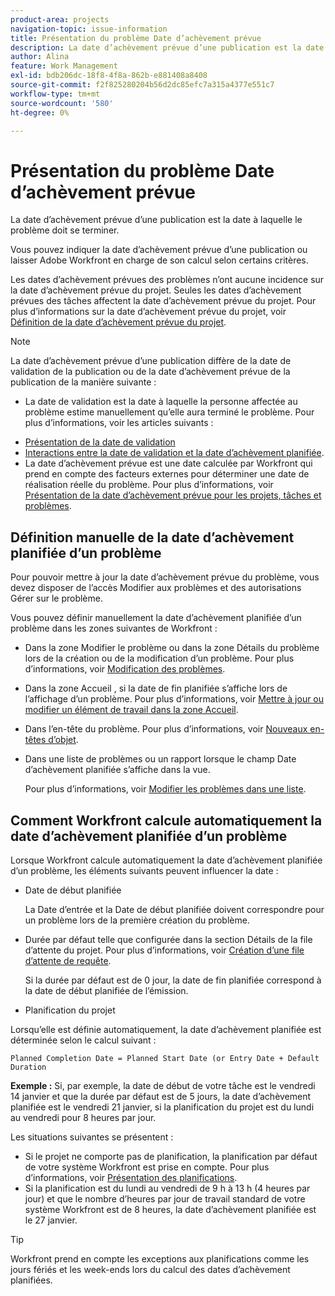 ```yaml
---
product-area: projects
navigation-topic: issue-information
title: Présentation du problème Date d’achèvement prévue
description: La date d’achèvement prévue d’une publication est la date à laquelle le problème doit se terminer.
author: Alina
feature: Work Management
exl-id: bdb206dc-18f8-4f8a-862b-e881408a8408
source-git-commit: f2f825280204b56d2dc85efc7a315a4377e551c7
workflow-type: tm+mt
source-wordcount: '580'
ht-degree: 0%

---
```


# Présentation du problème Date d’achèvement prévue

La date d’achèvement prévue d’une publication est la date à laquelle le problème doit se terminer.

Vous pouvez indiquer la date d’achèvement prévue d’une publication ou laisser Adobe Workfront en charge de son calcul selon certains critères. 

Les dates d’achèvement prévues des problèmes n’ont aucune incidence sur la date d’achèvement prévue du projet. Seules les dates d’achèvement prévues des tâches affectent la date d’achèvement prévue du projet. Pour plus d’informations sur la date d’achèvement prévue du projet, voir [Définition de la date d’achèvement prévue du projet](../../../manage-work/projects/planning-a-project/project-planned-completion-date.md).

>[!NOTE]
>
>La date d’achèvement prévue d’une publication diffère de la date de validation de la publication ou de la date d’achèvement prévue de la publication de la manière suivante :
>
>* La date de validation est la date à laquelle la personne affectée au problème estime manuellement qu’elle aura terminé le problème. Pour plus d’informations, voir les articles suivants :
   * [Présentation de la date de validation](../../../manage-work/projects/updating-work-in-a-project/overview-of-commit-dates.md)
   * [Interactions entre la date de validation et la date d’achèvement planifiée](../../../manage-work/projects/updating-work-in-a-project/interactions-between-commit-and-planned-completion-dates.md).
* La date d’achèvement prévue est une date calculée par Workfront qui prend en compte des facteurs externes pour déterminer une date de réalisation réelle du problème. Pour plus d’informations, voir [Présentation de la date d’achèvement prévue pour les projets, tâches et problèmes](../../../manage-work/projects/planning-a-project/project-projected-completion-date.md).
>


## Définition manuelle de la date d’achèvement planifiée d’un problème

Pour pouvoir mettre à jour la date d’achèvement prévue du problème, vous devez disposer de l’accès Modifier aux problèmes et des autorisations Gérer sur le problème.

Vous pouvez définir manuellement la date d’achèvement planifiée d’un problème dans les zones suivantes de Workfront :

* Dans la zone Modifier le problème ou dans la zone Détails du problème lors de la création ou de la modification d’un problème. Pour plus d’informations, voir [Modification des problèmes](../../../manage-work/issues/manage-issues/edit-issues.md).
* Dans la zone Accueil , si la date de fin planifiée s’affiche lors de l’affichage d’un problème. Pour plus d’informations, voir [Mettre à jour ou modifier un élément de travail dans la zone Accueil](../../../workfront-basics/using-home/using-the-home-area/update-and-edit-work-item-home.md).
* Dans l’en-tête du problème. Pour plus d’informations, voir [Nouveaux en-têtes d’objet](../../../workfront-basics/the-new-workfront-experience/new-object-headers.md).
* Dans une liste de problèmes ou un rapport lorsque le champ Date d’achèvement planifiée s’affiche dans la vue.

   Pour plus d’informations, voir [Modifier les problèmes dans une liste](../../../manage-work/issues/manage-issues/edit-issues-in-a-list.md).

## Comment Workfront calcule automatiquement la date d’achèvement planifiée d’un problème

Lorsque Workfront calcule automatiquement la date d’achèvement planifiée d’un problème, les éléments suivants peuvent influencer la date :

* Date de début planifiée

   La Date d’entrée et la Date de début planifiée doivent correspondre pour un problème lors de la première création du problème.

* Durée par défaut telle que configurée dans la section Détails de la file d’attente du projet. Pour plus d’informations, voir [Création d’une file d’attente de requête](../../../manage-work/requests/create-and-manage-request-queues/create-request-queue.md).

   Si la durée par défaut est de 0 jour, la date de fin planifiée correspond à la date de début planifiée de l’émission.

* Planification du projet

Lorsqu’elle est définie automatiquement, la date d’achèvement planifiée est déterminée selon le calcul suivant : 

```
Planned Completion Date = Planned Start Date (or Entry Date + Default Duration
```

**Exemple :** Si, par exemple, la date de début de votre tâche est le vendredi 14 janvier et que la durée par défaut est de 5 jours, la date d’achèvement planifiée est le vendredi 21 janvier, si la planification du projet est du lundi au vendredi pour 8 heures par jour.

Les situations suivantes se présentent :

* Si le projet ne comporte pas de planification, la planification par défaut de votre système Workfront est prise en compte. Pour plus d’informations, voir [Présentation des planifications](../../../administration-and-setup/set-up-workfront/configure-timesheets-schedules/schedules-overview.md).
* Si la planification est du lundi au vendredi de 9 h à 13 h (4 heures par jour) et que le nombre d’heures par jour de travail standard de votre système Workfront est de 8 heures, la date d’achèvement planifiée est le 27 janvier.

>[!TIP]
Workfront prend en compte les exceptions aux planifications comme les jours fériés et les week-ends lors du calcul des dates d’achèvement planifiées.

 

